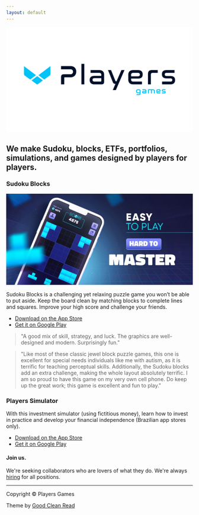 ```yaml
---
layout: default
---
```


<img src="images/logo.png" alt="players games logo">

## We make Sudoku, blocks, ETFs, portfolios, simulations, and games designed by players for players.

### Sudoku Blocks

<img src="images/games/sudokublocks.jpg" alt="players games sudoku blocks">

Sudoku Blocks is a challenging yet relaxing puzzle game you won’t be able to put aside. Keep the board clean by matching blocks to complete lines and squares. Improve your high score and challenge your friends.

<ul class="fa-ul">
  <li><i class="fa-li fa fa-brands fa-apple"></i><a href="https://apps.apple.com/app/id6443567882?ct=players.one">Download on the App Store</a></li>
  <li><i class="fa-li fa fa-brands fa-play"></i><a href="https://play.google.com/store/apps/details?id=one.players.sudokublocks">Get it on Google Play</a></li>
</ul>

> "A good mix of skill, strategy, and luck. The graphics are well-designed and modern. Surprisingly fun."

> "Like most of these classic jewel block puzzle games, this one is excellent for special needs individuals like me with autism, as it is terrific for teaching perceptual skills. Additionally, the Sudoku blocks add an extra challenge, making the whole layout absolutely terrific. I am so proud to have this game on my very own cell phone. Do keep up the great work; this game is excellent and fun to play."

### Players Simulator

With this investment simulator (using fictitious money), learn how to invest in practice and develop your financial independence (Brazilian app stores only).

<ul class="fa-ul">
  <li><i class="fa-li fa fa-brands fa-apple"></i><a href="https://apps.apple.com/app/id6468494664?ct=players.one">Download on the App Store</a></li>
  <li><i class="fa-li fa fa-brands fa-play"></i><a href="https://play.google.com/store/apps/details?id=one.players.simulator">Get it on Google Play</a></li>
</ul>

#### Join us.

We're seeking collaborators who are lovers of what they do. We're always [hiring](mailto:website@players.one) for all positions.

<hr>

Copyright © Players Games

Theme by [Good Clean Read](https://github.com/adueck/good-clean-read)
